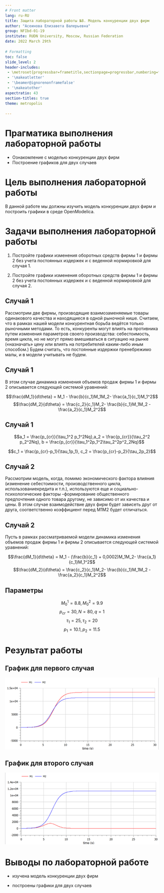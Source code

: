 ```yaml
---
# Front matter
lang: ru-RU
title: Защита лабораторной работы №8. Модель конкуренции двух фирм
author: "Асеинова Елизавета Валерьевна"
group: NFIbd-01-19
institute: RUDN University, Moscow, Russian Federation
date: 2022 March 29th

# Formatting
toc: false
slide_level: 2
header-includes: 
 - \metroset{progressbar=frametitle,sectionpage=progressbar,numbering=fraction}
 - '\makeatletter'
 - '\beamer@ignorenonframefalse'
 - '\makeatother'
aspectratio: 43
section-titles: true
theme: metropolis

---
```


# Прагматика выполнения лабораторной работы

- Ознакомление с моделью конкуренции двух фирм
- Построение графиков для двух случаев

# Цель выполнения лабораторной работы 

В данной работе мы должны изучить модель конкуренции двух фирм и построить графики в среде OpenModelica.

# Задачи выполнения лабораторной работы

1. Постройте графики изменения оборотных средств фирмы 1 и фирмы 2 без учета постоянных издержек и с веденной нормировкой для случая 1.

2. Постройте графики изменения оборотных средств фирмы 1 и фирмы 2 без учета постоянных издержек и с веденной нормировкой для случая 2.

## Случай 1
Рассмотрим две фирмы, производящие взаимозаменяемые товары одинакового качества и находящиеся в одной рыночной нише. Считаем, что в рамках нашей модели конкурентная борьба ведётся только рыночными методами. То есть, конкуренты могут влиять на противника путем изменения параметров своего производства: себестоимость, время цикла, но не могут прямо вмешиваться в
ситуацию на рынке («назначать» цену или влиять на потребителей каким-либо иным способом.) Будем считать, что постоянные издержки пренебрежимо малы, и в модели учитывать не будем.

## Cлучай 1
В этом случае динамика изменения объемов продаж
фирмы 1 и фирмы 2 описывается следующей системой уравнений:

$$\frac{dM_1}{d\theta} = M_1 - \frac{b}{c_1}M_1M_2- \frac{a_1}{c_1}M_1^2$$
$$\frac{dM_2}{d\theta} = \frac{c_2}{c_1}M_2- \frac{b}{c_1}M_1M_2 - \frac{a_2}{c_1}M_2^2$$

## Случай 1
$$a_1 = \frac{p_{cr}}{\tau_1^2 p_1^2Nq},a_2 = \frac{p_{cr}}{\tau_2^2 p_2^2Nq}, b = \frac{p_{cr}}{\tau_1^2p_1^2\tau_2^2p^2_2Nq}$$

$$c_1 = \frac{p_{cr}-p_1}{\tau_1p_1}, c_2 = \frac{p_{cr}-p_2}{\tau_2p_2}$$

## Случай 2
Рассмотрим модель, когда, помимо экономического фактора
влияния (изменение себестоимости, производственного цикла, использованиекредита и т.п.), используются еще и социально-психологические факторы –формирование общественного предпочтения одного товара другому, не зависимо от
их качества и цены. В этом случае взаимодействие двух фирм будет зависеть друг от друга, соответственно коэффициент перед
M1M2 будет отличаться.

## Случай 2
Пусть в рамках рассматриваемой модели динамика изменения объемов продаж фирмы 1 и фирмы 2 описывается следующей системой уравнений:

$$\frac{dM_1}{d\theta} = M_1 - (\frac{b}{c_1} + 0,0002)M_1M_2- \frac{a_1}{c_1}M_1^2$$
$$\frac{dM_2}{d\theta} = \frac{c_2}{c_1}M_2- \frac{b}{c_1}M_1M_2 - \frac{a_2}{c_1}M_2^2$$

## Параметры

$$M_0^1 = 8.8, M_0^2 = 9.9$$
$$p_{cr} = 30, N = 80, q = 1$$
$$\tau_1 = 25, \tau_2 = 20$$
$$p_1 = 10.1, p_2 = 11.5$$

# Результат работы

## График для первого случая

![График для первого случая](screens/5.png)

## График для второго случая

![График для второго случая](screens/6.png)

# Выводы по лабораторной работе

- изучена модель конкуренции двух фирм

- построены графики для двух случаев